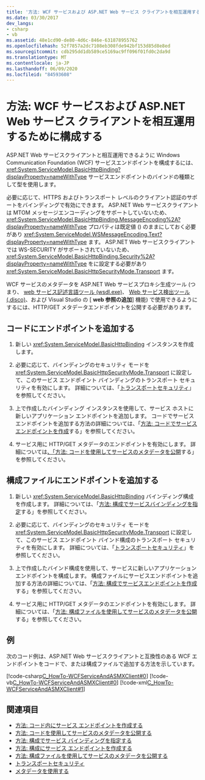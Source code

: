 ```yaml
---
title: '方法: WCF サービスおよび ASP.NET Web サービス クライアントを相互運用するために構成する'
ms.date: 03/30/2017
dev_langs:
- csharp
- vb
ms.assetid: 48e1cd90-de80-4d6c-846e-631878955762
ms.openlocfilehash: 52f7857a2dc7108eb308fde942bf153d85d8e8ed
ms.sourcegitcommit: cdb295dd1db589ce5169ac9ff096f01fd0c2da9d
ms.translationtype: MT
ms.contentlocale: ja-JP
ms.lasthandoff: 06/09/2020
ms.locfileid: "84593608"
---
```

# <a name="how-to-configure-wcf-service-to-interoperate-with-aspnet-web-service-clients"></a>方法: WCF サービスおよび ASP.NET Web サービス クライアントを相互運用するために構成する

ASP.NET Web サービスクライアントと相互運用できるように Windows Communication Foundation (WCF) サービスエンドポイントを構成するには、 <xref:System.ServiceModel.BasicHttpBinding?displayProperty=nameWithType> サービスエンドポイントのバインドの種類として型を使用します。  
  
 必要に応じて、HTTPS およびトランスポート レベルのクライアント認証のサポートをバインディングで有効にできます。 ASP.NET Web サービスクライアントは MTOM メッセージエンコーディングをサポートしていないため、 <xref:System.ServiceModel.BasicHttpBinding.MessageEncoding%2A?displayProperty=nameWithType> プロパティは既定値 () のままにしておく必要があり <xref:System.ServiceModel.WSMessageEncoding.Text?displayProperty=nameWithType> ます。 ASP.NET Web サービスクライアントでは WS-SECURITY がサポートされていないため、 <xref:System.ServiceModel.BasicHttpBinding.Security%2A?displayProperty=nameWithType> をに設定する必要があり <xref:System.ServiceModel.BasicHttpSecurityMode.Transport> ます。  
  
 WCF サービスのメタデータを ASP.NET Web サービスプロキシ生成ツール (つまり、 [web サービス記述言語ツール (wsdl.exe)](https://docs.microsoft.com/previous-versions/dotnet/netframework-4.0/7h3ystb6(v%3dvs.100))、 [Web サービス検出ツール (.disco)](https://docs.microsoft.com/previous-versions/dotnet/netframework-4.0/cy2a3ybs(v=vs.100))、および Visual Studio の [ **web 参照の追加**] 機能) で使用できるようにするには、HTTP/GET メタデータエンドポイントを公開する必要があります。  
  
## <a name="add-an-endpoint-in-code"></a>コードにエンドポイントを追加する  
  
1. 新しい <xref:System.ServiceModel.BasicHttpBinding> インスタンスを作成します。  
  
2. 必要に応じて、バインディングのセキュリティ モードを <xref:System.ServiceModel.BasicHttpSecurityMode.Transport> に設定して、このサービス エンドポイント バインディングのトランスポート セキュリティを有効にします。 詳細については、「[トランスポートセキュリティ](transport-security.md)」を参照してください。  
  
3. 上で作成したバインディング インスタンスを使用して、サービス ホストに新しいアプリケーション エンドポイントを追加します。 コードでサービスエンドポイントを追加する方法の詳細については、「[方法: コードでサービスエンドポイントを作成](how-to-create-a-service-endpoint-in-code.md)する」を参照してください。  
  
4. サービス用に HTTP/GET メタデータのエンドポイントを有効にします。 詳細については[、「方法: コードを使用してサービスのメタデータを公開](how-to-publish-metadata-for-a-service-using-code.md)する」を参照してください。  
  
## <a name="add-an-endpoint-in-a-configuration-file"></a>構成ファイルにエンドポイントを追加する  
  
1. 新しい <xref:System.ServiceModel.BasicHttpBinding> バインディング構成を作成します。 詳細については、「[方法: 構成でサービスバインディングを指定](../how-to-specify-a-service-binding-in-configuration.md)する」を参照してください。  
  
2. 必要に応じて、バインディングのセキュリティ モードを <xref:System.ServiceModel.BasicHttpSecurityMode.Transport> に設定して、このサービス エンドポイント バインド構成のトランスポート セキュリティを有効にします。 詳細については、「[トランスポートセキュリティ](transport-security.md)」を参照してください。  
  
3. 上で作成したバインド構成を使用して、サービスに新しいアプリケーション エンドポイントを構成します。 構成ファイルにサービスエンドポイントを追加する方法の詳細については、「[方法: 構成でサービスエンドポイントを作成](how-to-create-a-service-endpoint-in-configuration.md)する」を参照してください。  
  
4. サービス用に HTTP/GET メタデータのエンドポイントを有効にします。 詳細については、「[方法: 構成ファイルを使用してサービスのメタデータを公開](how-to-publish-metadata-for-a-service-using-a-configuration-file.md)する」を参照してください。  
  
## <a name="example"></a>例  
 次のコード例は、ASP.NET Web サービスクライアントと互換性のある WCF エンドポイントをコードで、または構成ファイルで追加する方法を示しています。  
  
 [!code-csharp[C_HowTo-WCFServiceAndASMXClient#0](../../../../samples/snippets/csharp/VS_Snippets_CFX/c_howto-wcfserviceandasmxclient/cs/program.cs#0)]
 [!code-vb[C_HowTo-WCFServiceAndASMXClient#0](../../../../samples/snippets/visualbasic/VS_Snippets_CFX/c_howto-wcfserviceandasmxclient/vb/program.vb#0)]
 [!code-xml[C_HowTo-WCFServiceAndASMXClient#1](../../../../samples/snippets/csharp/VS_Snippets_CFX/c_howto-wcfserviceandasmxclient/common/app.config#1)]
  
## <a name="see-also"></a>関連項目

- [方法: コード内にサービス エンドポイントを作成する](how-to-create-a-service-endpoint-in-code.md)
- [方法: コードを使用してサービスのメタデータを公開する](how-to-publish-metadata-for-a-service-using-code.md)
- [方法: 構成でサービス バインディングを指定する](../how-to-specify-a-service-binding-in-configuration.md)
- [方法: 構成にサービス エンドポイントを作成する](how-to-create-a-service-endpoint-in-configuration.md)
- [方法: 構成ファイルを使用してサービスのメタデータを公開する](how-to-publish-metadata-for-a-service-using-a-configuration-file.md)
- [トランスポートセキュリティ](transport-security.md)
- [メタデータを使用する](using-metadata.md)
